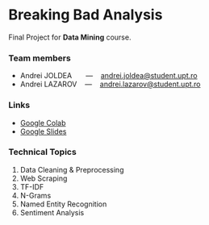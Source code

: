 # Breaking Bad Analysis

Final Project for **Data Mining** course.

### Team members
- Andrei JOLDEA &nbsp;&nbsp; &nbsp;&nbsp; — &nbsp;&nbsp; andrei.joldea@student.upt.ro  
- Andrei LAZAROV &nbsp;&nbsp; — &nbsp;&nbsp; andrei.lazarov@student.upt.ro  

### Links
- [Google Colab](https://colab.research.google.com/drive/1U601jEwJjSDw6kz8kvlitomU8w63zUNO?usp=sharing)
- [Google Slides](https://docs.google.com/presentation/d/16-MejheMIMEwRZegN9t8yvAJ3qfnrGJa0WbxO_8Az2o/edit?usp=sharing)

### Technical Topics
1. Data Cleaning & Preprocessing
2. Web Scraping
3. TF-IDF
4. N-Grams
5. Named Entity Recognition
6. Sentiment Analysis
